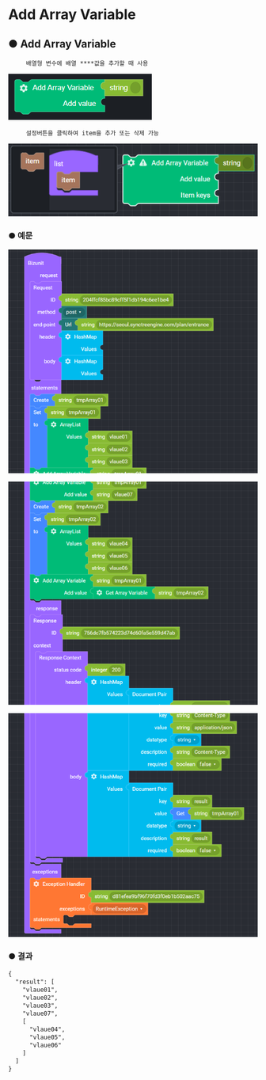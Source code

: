 # Add Array Variable

## ● **Add Array Variable**

         배열형 변수에 배열 ****값을 추가할 때 사용  


![](../../.gitbook/assets/image%20%28116%29.png)

         설정버튼을 클릭하여 item을 추가 또는 삭제 가능

![](../../.gitbook/assets/image%20%28208%29.png)

### ● 예문

![](../../.gitbook/assets/image%20%2897%29.png)

![](../../.gitbook/assets/image%20%28178%29.png)

![](../../.gitbook/assets/image%20%28180%29.png)

### ● 결과

```text
{
  "result": [
    "vlaue01",
    "vlaue02",
    "vlaue03",
    "vlaue07",
    [
      "vlaue04",
      "vlaue05",
      "vlaue06"
    ]
  ]
}
```

